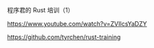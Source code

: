 程序君的 Rust 培训（1）

https://www.youtube.com/watch?v=ZVIlcsYaDZY


https://github.com/tyrchen/rust-training